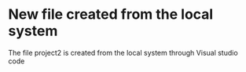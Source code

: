 # New file created from the local system 

The file project2 is created from the local system through Visual studio code